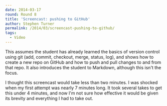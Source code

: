 ```yaml
---
date: 2014-03-17
round: Round 8
title: 'Screencast: pushing to GitHub'
author: Stephen Turner
permalink: /2014/03/screencast-pushing-to-github/
tags:
  - Video
---
```

This assumes the student has already learned the basics of version control using git (add, commit, checkout, merge, status, log), and shows how to create a new repo on GitHub and how to push and pull changes to and from that repo. It also introduces the student to Markdown, although this isn't the focus.

I thought this screencast would take less than two minutes. I was shocked when my first attempt was nearly 7 minutes long. It took several takes to get this under 4 minutes, and now I'm not sure how effective it would be given its brevity and everything I had to take out.

<iframe width="420&#8243; height="315&#8243; src="//www.youtube.com/embed/0NKWCTx2ZAQ" frameborder="0&#8243; allowfullscreen></iframe>
